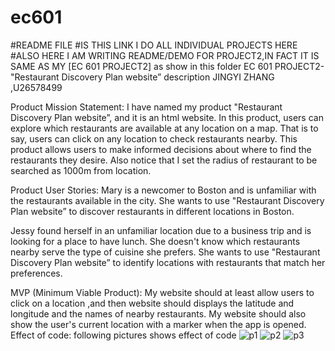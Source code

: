 # ec601
#README FILE
#IS THIS LINK I DO ALL INDIVIDUAL PROJECTS HERE
#ALSO HERE I AM WRITING README/DEMO FOR PROJECT2,IN FACT IT IS SAME AS MY [EC 601 PROJECT2] as show in this folder
EC 601 PROJECT2- "Restaurant Discovery Plan website” description
JINGYI ZHANG ,U26578499

Product Mission Statement:
I have named my product "Restaurant Discovery Plan website”, and it is an html website.
In this product, users can explore which restaurants are available at any location on a map. 
That is to say, users can click on any location to check restaurants nearby.
This product allows users to make informed decisions about where to find the restaurants they desire.
Also notice that I set the radius of restaurant to be searched as 1000m from location.

Product User Stories:
Mary is a newcomer to Boston and is unfamiliar with the restaurants available in the city. 
She wants to use "Restaurant Discovery Plan website” to discover restaurants in different locations in Boston.

Jessy found herself in an unfamiliar location due to a business trip and is looking for a place to have lunch.
She doesn't know which restaurants nearby serve the type of cuisine she prefers.
She wants to use "Restaurant Discovery Plan website” to identify locations with restaurants that match her preferences.


MVP (Minimum Viable Product):
My website should at least allow users to click on a location ,and then website should displays the latitude 
and longitude and the names of nearby restaurants. 
My website should also show the user's current location with a marker when the app is opened.
Effect of code: following pictures shows effect of code
![p1](https://github.com/jyz0328/ec601/assets/144707485/6837c0bf-9466-487e-834b-305083530429)
![p2](https://github.com/jyz0328/ec601/assets/144707485/5e02821c-2012-4cb2-ae6f-b0978c98316d)
![p3](https://github.com/jyz0328/ec601/assets/144707485/fb7a63e3-05c5-4084-b5c4-0d869918cd5a)


